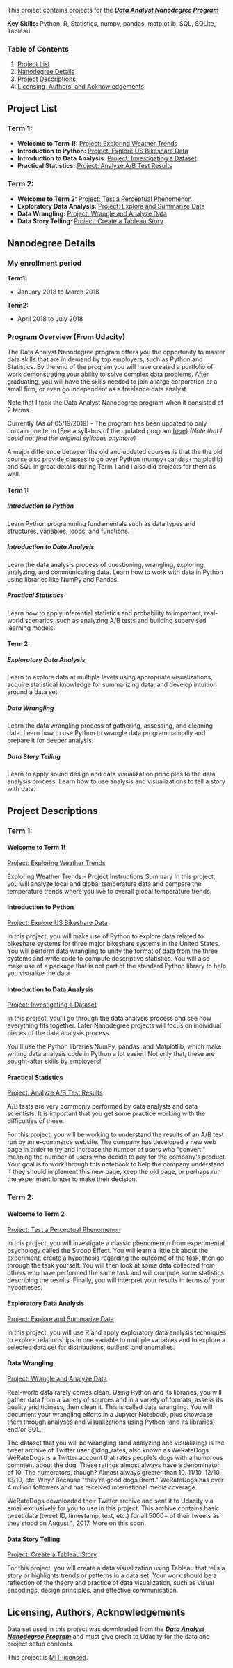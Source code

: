 This project contains projects for the ***[Data Analyst Nanodegree Program](https://www.udacity.com/course/data-analyst-nanodegree--nd002)*** 

**Key Skills:** Python, R, Statistics, numpy, pandas, matplotlib, SQL, SQLite, Tableau

### Table of Contents

1. [Project List](#projectlists)
2. [Nanodegree Details](#nddetails)
3. [Project Descriptions](#projectdescriptions)
5. [Licensing, Authors, and Acknowledgements](#licensing)

##  Project List<a name="projectlists"></a>

### Term 1:

* **Welcome to Term 1!:** [Project: Exploring Weather Trends](./Project_Exploring_Weather_Trends/Project_Exploring_Weather_Trends.pdf)
* **Introduction to Python:** [Project: Explore US Bikeshare Data](./Project_Explore_US_Bikeshare_Data/Bike_Share_Analysis.ipynb)
* **Introduction to Data Analysis:** [Project: Investigating a Dataset](./Project_Investigate_a_Dataset/Investigate_a_Dataset.ipynb)
* **Practical Statistics:** [Project: Analyze A/B Test Results](./Project_Analyze_AB_Test_Results/Analyze_ab_test_results_notebook.ipynb)

### Term 2:

* **Welcome to Term 2:** [Project: Test a Perceptual Phenomenon](./Project_Test_Perceptual_Phenomenon/Test_Perceptual_Phenomenon.ipynb)
* **Exploratory Data Analysis:** [Project: Explore and Summarize Data](https://htmlpreview.github.io/?https://raw.githubusercontent.com/nongnoochr/udacity_data_analyst_nanodegree/master/Project_Explore_and_Summarize_Data/Analysis_of_ProposeLoanData.html?token=ADY55V7IMMBL2VBNACYWBOC44AY5K)
* **Data Wrangling:** [Project: Wrangle and Analyze Data](./Project_Wrangle_and_Analyze_Data/wrangle_act.ipynb)
* **Data Story Telling:** [Project: Create a Tableau Story](./Project_Create_Tableau_Story/reportout.pdf)


## Nanodegree Details<a name="nddetails"></a>

### My enrollment period

**Term1:**
* January 2018 to March 2018

**Term2:**
* April 2018 to July 2018

### Program Overview (From Udacity)

The Data Analyst Nanodegree program offers you the opportunity to master data skills that are in demand by top employers, such as Python and Statistics. By the end of the program you will have created a portfolio of work demonstrating your ability to solve complex data problems. After graduating, you will have the skills needed to join a large corporation or a small firm, or even go independent as a freelance data analyst.

Note that I took the Data Analyst Nanodegree program when it consisted of 2 terms.

Currently (As of 05/19/2019) - The program has been updated to only contain one term (See a syllabus of the updated program [here](./nd002-syllabus_2018-June_v9.pdf))
*(Note that I could not find the original syllabus anymore)*

A major difference between the old and updated courses is that the the old course
also provide classes to go over Python (numpy+pandas+matplotlib) and SQL in great details during Term 1 and I also did projects for them as well.

#### Term 1: 

##### Introduction to Python

Learn Python programming fundamentals such as data types and structures, variables, loops, and functions.

##### Introduction to Data Analysis

Learn the data analysis process of questioning, wrangling, exploring, analyzing, and communicating data. Learn how to work with data in Python using libraries like NumPy and Pandas.

##### Practical Statistics

Learn how to apply inferential statistics and probability to important, real-world scenarios, such as analyzing A/B tests and building supervised learning models.

#### Term 2: 

##### Exploratory Data Analysis

Learn to explore data at multiple levels using appropriate visualizations, acquire statistical knowledge for summarizing data, and develop intuition around a data set.

##### Data Wrangling

Learn the data wrangling process of gathering, assessing, and cleaning data. Learn how to use Python to wrangle data programmatically and prepare it for deeper analysis.

##### Data Story Telling

Learn to apply sound design and data visualization principles to the data analysis process. Learn how to use analysis and visualizations to tell a story with data.

## Project Descriptions<a name="projectdescriptions"></a>

### Term 1: 

#### Welcome to Term 1!

[Project: Exploring Weather Trends](./Project_Exploring_Weather_Trends/Project_Exploring_Weather_Trends.pdf)

Exploring Weather Trends - Project Instructions
Summary
In this project, you will analyze local and global temperature data and compare the temperature trends where you live to overall global temperature trends.

#### Introduction to Python

[Project: Explore US Bikeshare Data](./Project_Explore_US_Bikeshare_Data/Bike_Share_Analysis.ipynb)

In this project, you will make use of Python to explore data related to bikeshare systems for three major bikeshare systems in the United States. You will perform data wrangling to unify the format of data from the three systems and write code to compute descriptive statistics. You will also make use of a package that is not part of the standard Python library to help you visualize the data.

#### Introduction to Data Analysis

[Project: Investigating a Dataset](./Project_Investigate_a_Dataset/Investigate_a_Dataset.ipynb)

In this project, you'll go through the data analysis process and see how everything fits together. Later Nanodegree projects will focus on individual pieces of the data analysis process.

You'll use the Python libraries NumPy, pandas, and Matplotlib, which make writing data analysis code in Python a lot easier! Not only that, these are sought-after skills by employers!

#### Practical Statistics

[Project: Analyze A/B Test Results](./Project_Analyze_AB_Test_Results/Analyze_ab_test_results_notebook.ipynb)

A/B tests are very commonly performed by data analysts and data scientists. It is important that you get some practice working with the difficulties of these.

For this project, you will be working to understand the results of an A/B test run by an e-commerce website. The company has developed a new web page in order to try and increase the number of users who "convert," meaning the number of users who decide to pay for the company's product. Your goal is to work through this notebook to help the company understand if they should implement this new page, keep the old page, or perhaps run the experiment longer to make their decision.

### Term 2: 

#### Welcome to Term 2

[Project: Test a Perceptual Phenomenon](./Project_Test_Perceptual_Phenomenon/Test_Perceptual_Phenomenon.ipynb)

In this project, you will investigate a classic phenomenon from experimental psychology called the Stroop Effect. You will learn a little bit about the experiment, create a hypothesis regarding the outcome of the task, then go through the task yourself. You will then look at some data collected from others who have performed the same task and will compute some statistics describing the results. Finally, you will interpret your results in terms of your hypotheses.


#### Exploratory Data Analysis

[Project: Explore and Summarize Data](https://htmlpreview.github.io/?https://raw.githubusercontent.com/nongnoochr/udacity_data_analyst_nanodegree/master/Project_Explore_and_Summarize_Data/Analysis_of_ProposeLoanData.html?token=ADY55V7IMMBL2VBNACYWBOC44AY5K)

In this project, you will use R and apply exploratory data analysis techniques to explore relationships in one variable to multiple variables and to explore a selected data set for distributions, outliers, and anomalies.

#### Data Wrangling

[Project: Wrangle and Analyze Data](./Project_Wrangle_and_Analyze_Data/wrangle_act.ipynb)


Real-world data rarely comes clean. Using Python and its libraries, you will gather data from a variety of sources and in a variety of formats, assess its quality and tidiness, then clean it. This is called data wrangling. You will document your wrangling efforts in a Jupyter Notebook, plus showcase them through analyses and visualizations using Python (and its libraries) and/or SQL.

The dataset that you will be wrangling (and analyzing and visualizing) is the tweet archive of Twitter user @dog_rates, also known as WeRateDogs. WeRateDogs is a Twitter account that rates people's dogs with a humorous comment about the dog. These ratings almost always have a denominator of 10. The numerators, though? Almost always greater than 10. 11/10, 12/10, 13/10, etc. Why? Because "they're good dogs Brent." WeRateDogs has over 4 million followers and has received international media coverage.

WeRateDogs downloaded their Twitter archive and sent it to Udacity via email exclusively for you to use in this project. This archive contains basic tweet data (tweet ID, timestamp, text, etc.) for all 5000+ of their tweets as they stood on August 1, 2017. More on this soon.

#### Data Story Telling

[Project: Create a Tableau Story](./Project_Create_Tableau_Story/reportout.pdf)

For this project, you will create a data visualization using Tableau that tells a story or highlights trends or patterns in a data set. Your work should be a reflection of the theory and practice of data visualization, such as visual encodings, design principles, and effective communication.


## Licensing, Authors, Acknowledgements<a name="licensing"></a>

Data set used in this project was downloaded from the  ***[Data Analyst Nanodegree Program](https://www.udacity.com/course/data-analyst-nanodegree--nd002)***  and must give credit to Udacity for the data and project setup contents.

This project is [MIT licensed](./LICENSE).